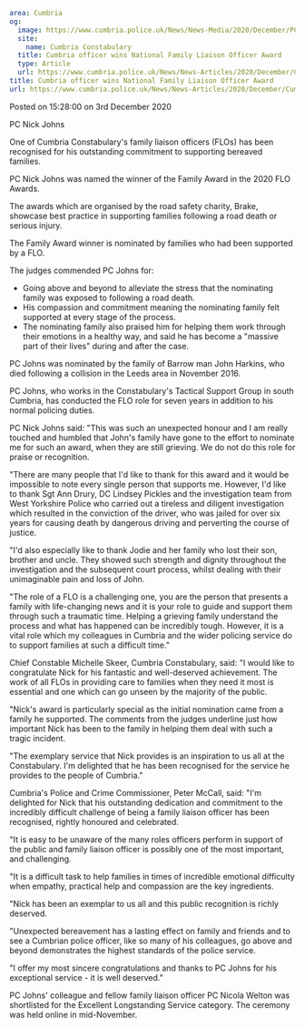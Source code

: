 ```yaml
area: Cumbria
og:
  image: https://www.cumbria.police.uk/News/News-Media/2020/December/PC-Nick-Johnsjpg.jpg
  site:
    name: Cumbria Constabulary
  title: Cumbria officer wins National Family Liaison Officer Award
  type: Article
  url: https://www.cumbria.police.uk/News/News-Articles/2020/December/Cumbria-officer-wins-National-Family-Liaison-Officer-Award.aspx
title: Cumbria officer wins National Family Liaison Officer Award
url: https://www.cumbria.police.uk/News/News-Articles/2020/December/Cumbria-officer-wins-National-Family-Liaison-Officer-Award.aspx
```

Posted on 15:28:00 on 3rd December 2020

PC Nick Johns

One of Cumbria Constabulary's family liaison officers (FLOs) has been recognised for his outstanding commitment to supporting bereaved families.

PC Nick Johns was named the winner of the Family Award in the 2020 FLO Awards.

The awards which are organised by the road safety charity, Brake, showcase best practice in supporting families following a road death or serious injury.

The Family Award winner is nominated by families who had been supported by a FLO.

The judges commended PC Johns for:

 * Going above and beyond to alleviate the stress that the nominating family was exposed to following a road death.
 * His compassion and commitment meaning the nominating family felt supported at every stage of the process.
 * The nominating family also praised him for helping them work through their emotions in a healthy way, and said he has become a "massive part of their lives" during and after the case.

PC Johns was nominated by the family of Barrow man John Harkins, who died following a collision in the Leeds area in November 2016.

PC Johns, who works in the Constabulary's Tactical Support Group in south Cumbria, has conducted the FLO role for seven years in addition to his normal policing duties.

PC Nick Johns said: "This was such an unexpected honour and I am really touched and humbled that John's family have gone to the effort to nominate me for such an award, when they are still grieving. We do not do this role for praise or recognition.

"There are many people that I'd like to thank for this award and it would be impossible to note every single person that supports me. However, I'd like to thank Sgt Ann Drury, DC Lindsey Pickles and the investigation team from West Yorkshire Police who carried out a tireless and diligent investigation which resulted in the conviction of the driver, who was jailed for over six years for causing death by dangerous driving and perverting the course of justice.

"I'd also especially like to thank Jodie and her family who lost their son, brother and uncle. They showed such strength and dignity throughout the investigation and the subsequent court process, whilst dealing with their unimaginable pain and loss of John.

"The role of a FLO is a challenging one, you are the person that presents a family with life-changing news and it is your role to guide and support them through such a traumatic time. Helping a grieving family understand the process and what has happened can be incredibly tough. However, it is a vital role which my colleagues in Cumbria and the wider policing service do to support families at such a difficult time."

Chief Constable Michelle Skeer, Cumbria Constabulary, said: "I would like to congratulate Nick for his fantastic and well-deserved achievement. The work of all FLOs in providing care to families when they need it most is essential and one which can go unseen by the majority of the public.

"Nick's award is particularly special as the initial nomination came from a family he supported. The comments from the judges underline just how important Nick has been to the family in helping them deal with such a tragic incident.

"The exemplary service that Nick provides is an inspiration to us all at the Constabulary. I'm delighted that he has been recognised for the service he provides to the people of Cumbria."

Cumbria's Police and Crime Commissioner, Peter McCall, said: "I'm delighted for Nick that his outstanding dedication and commitment to the incredibly difficult challenge of being a family liaison officer has been recognised, rightly honoured and celebrated.

"It is easy to be unaware of the many roles officers perform in support of the public and family liaison officer is possibly one of the most important, and challenging.

"It is a difficult task to help families in times of incredible emotional difficulty when empathy, practical help and compassion are the key ingredients.

"Nick has been an exemplar to us all and this public recognition is richly deserved.

"Unexpected bereavement has a lasting effect on family and friends and to see a Cumbrian police officer, like so many of his colleagues, go above and beyond demonstrates the highest standards of the police service.

"I offer my most sincere congratulations and thanks to PC Johns for his exceptional service - it is well deserved."

PC Johns' colleague and fellow family liaison officer PC Nicola Welton was shortlisted for the Excellent Longstanding Service category. The ceremony was held online in mid-November.
